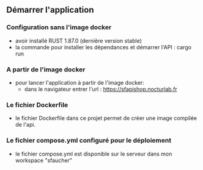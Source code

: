 ## Démarrer l'application ##

### Configuration sans l'image docker ###
- avoir installé RUST 1.87.0 (dernière version stable)
- la commande pour installer les dépendances et démarrer l'API : cargo run

### A partir de l'image docker ###
- pour lancer l'application à partir de l'image docker:
  * dans le navigateur entrer l'url : https://sfapishop.nocturlab.fr


### Le fichier Dockerfile ###
- le fichier Dockerfile dans ce projet permet de créer une image compilée de l'api. 

### Le fichier compose.yml configuré pour le déploiement ###
- le fichier compose.yml est disponible sur le serveur dans mon workspace "sfaucher"